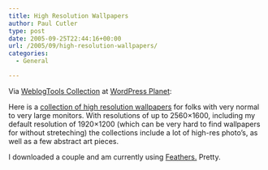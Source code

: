 ```yaml
---
title: High Resolution Wallpapers
author: Paul Cutler
type: post
date: 2005-09-25T22:44:16+00:00
url: /2005/09/high-resolution-wallpapers/
categories:
  - General

---
```

Via [WeblogTools Collection][1] at [WordPress Planet][2]:

Here is a [collection of high resolution wallpapers][3] for folks with very normal to very large monitors. With resolutions of up to 2560&#215;1600, including my default resolution of 1920&#215;1200 (which can be very hard to find wallpapers for without streteching) the collections include a lot of high-res photo&#8217;s, as well as a few abstract art pieces.

I downloaded a couple and am currently using [Feathers.][4] Pretty.

 [1]: http://weblogtoolscollection.com/
 [2]: http://planet.wordpress.org/
 [3]: http://interfacelift.com/wallpaper/resolutions.php?w=2560
 [4]: http://interfacelift.com/wallpaper/details.php?id=309